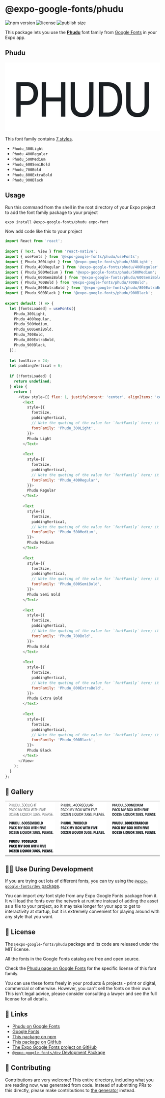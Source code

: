 # @expo-google-fonts/phudu

![npm version](https://flat.badgen.net/npm/v/@expo-google-fonts/phudu)
![license](https://flat.badgen.net/github/license/expo/google-fonts)
![publish size](https://flat.badgen.net/packagephobia/install/@expo-google-fonts/phudu)

This package lets you use the [**Phudu**](https://fonts.google.com/specimen/Phudu) font family from [Google Fonts](https://fonts.google.com/) in your Expo app.

## Phudu

![Phudu](./font-family.png)

This font family contains [7 styles](#-gallery).

- `Phudu_300Light`
- `Phudu_400Regular`
- `Phudu_500Medium`
- `Phudu_600SemiBold`
- `Phudu_700Bold`
- `Phudu_800ExtraBold`
- `Phudu_900Black`

## Usage

Run this command from the shell in the root directory of your Expo project to add the font family package to your project
```sh
expo install @expo-google-fonts/phudu expo-font
```

Now add code like this to your project
```js
import React from 'react';

import { Text, View } from 'react-native';
import { useFonts } from '@expo-google-fonts/phudu/useFonts';
import { Phudu_300Light } from '@expo-google-fonts/phudu/300Light';
import { Phudu_400Regular } from '@expo-google-fonts/phudu/400Regular';
import { Phudu_500Medium } from '@expo-google-fonts/phudu/500Medium';
import { Phudu_600SemiBold } from '@expo-google-fonts/phudu/600SemiBold';
import { Phudu_700Bold } from '@expo-google-fonts/phudu/700Bold';
import { Phudu_800ExtraBold } from '@expo-google-fonts/phudu/800ExtraBold';
import { Phudu_900Black } from '@expo-google-fonts/phudu/900Black';

export default () => {
  let [fontsLoaded] = useFonts({
    Phudu_300Light,
    Phudu_400Regular,
    Phudu_500Medium,
    Phudu_600SemiBold,
    Phudu_700Bold,
    Phudu_800ExtraBold,
    Phudu_900Black,
  });

  let fontSize = 24;
  let paddingVertical = 6;

  if (!fontsLoaded) {
    return undefined;
  } else {
    return (
      <View style={{ flex: 1, justifyContent: 'center', alignItems: 'center' }}>
        <Text
          style={{
            fontSize,
            paddingVertical,
            // Note the quoting of the value for `fontFamily` here; it expects a string!
            fontFamily: 'Phudu_300Light',
          }}>
          Phudu Light
        </Text>

        <Text
          style={{
            fontSize,
            paddingVertical,
            // Note the quoting of the value for `fontFamily` here; it expects a string!
            fontFamily: 'Phudu_400Regular',
          }}>
          Phudu Regular
        </Text>

        <Text
          style={{
            fontSize,
            paddingVertical,
            // Note the quoting of the value for `fontFamily` here; it expects a string!
            fontFamily: 'Phudu_500Medium',
          }}>
          Phudu Medium
        </Text>

        <Text
          style={{
            fontSize,
            paddingVertical,
            // Note the quoting of the value for `fontFamily` here; it expects a string!
            fontFamily: 'Phudu_600SemiBold',
          }}>
          Phudu Semi Bold
        </Text>

        <Text
          style={{
            fontSize,
            paddingVertical,
            // Note the quoting of the value for `fontFamily` here; it expects a string!
            fontFamily: 'Phudu_700Bold',
          }}>
          Phudu Bold
        </Text>

        <Text
          style={{
            fontSize,
            paddingVertical,
            // Note the quoting of the value for `fontFamily` here; it expects a string!
            fontFamily: 'Phudu_800ExtraBold',
          }}>
          Phudu Extra Bold
        </Text>

        <Text
          style={{
            fontSize,
            paddingVertical,
            // Note the quoting of the value for `fontFamily` here; it expects a string!
            fontFamily: 'Phudu_900Black',
          }}>
          Phudu Black
        </Text>
      </View>
    );
  }
};

```

## 🔡 Gallery


||||
|-|-|-|
|![Phudu_300Light](.//300Light/Phudu_300Light.ttf.png)|![Phudu_400Regular](.//400Regular/Phudu_400Regular.ttf.png)|![Phudu_500Medium](.//500Medium/Phudu_500Medium.ttf.png)||
|![Phudu_600SemiBold](.//600SemiBold/Phudu_600SemiBold.ttf.png)|![Phudu_700Bold](.//700Bold/Phudu_700Bold.ttf.png)|![Phudu_800ExtraBold](.//800ExtraBold/Phudu_800ExtraBold.ttf.png)||
|![Phudu_900Black](.//900Black/Phudu_900Black.ttf.png)||||


## 👩‍💻 Use During Development

If you are trying out lots of different fonts, you can try using the [`@expo-google-fonts/dev` package](https://github.com/freeboub/google-fonts/tree/master/font-packages/dev#readme).

You can import *any* font style from any Expo Google Fonts package from it. It will load the fonts
over the network at runtime instead of adding the asset as a file to your project, so it may take longer
for your app to get to interactivity at startup, but it is extremely convenient
for playing around with any style that you want.

## 📖 License

The `@expo-google-fonts/phudu` package and its code are released under the MIT license.

All the fonts in the Google Fonts catalog are free and open source.

Check the [Phudu page on Google Fonts](https://fonts.google.com/specimen/Phudu) for the specific license of this font family.

You can use these fonts freely in your products & projects - print or digital, commercial or otherwise. However, you can't sell the fonts on their own. This isn't legal advice, please consider consulting a lawyer and see the full license for all details.

## 🔗 Links

- [Phudu on Google Fonts](https://fonts.google.com/specimen/Phudu)
- [Google Fonts](https://fonts.google.com/)
- [This package on npm](https://www.npmjs.com/package/@expo-google-fonts/phudu)
- [This package on GitHub](https://github.com/freeboub/google-fonts/tree/master/font-packages/phudu)
- [The Expo Google Fonts project on GitHub](https://github.com/freeboub/google-fonts)
- [`@expo-google-fonts/dev` Devlopment Package](https://github.com/freeboub/google-fonts/tree/master/font-packages/dev)

## 🤝 Contributing

Contributions are very welcome! This entire directory, including what you are reading now, was generated from code. Instead of submitting PRs to this directly, please make contributions to [the generator](https://github.com/freeboub/google-fonts/tree/master/packages/generator) instead.
